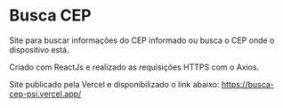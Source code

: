 # Busca CEP
Site para buscar informações do CEP informado ou busca o CEP onde o dispositivo está.

Criado com ReactJs e realizado as requisições HTTPS com o Axios.

Site publicado pela Vercel e disponibilizado o link abaixo:
https://busca-cep-psi.vercel.app/
